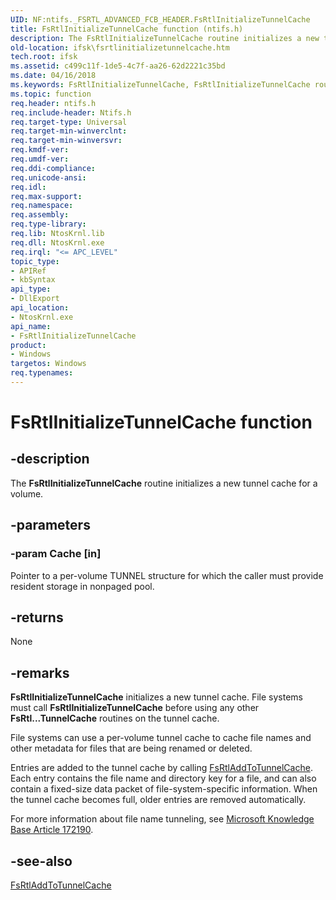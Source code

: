 ```yaml
---
UID: NF:ntifs._FSRTL_ADVANCED_FCB_HEADER.FsRtlInitializeTunnelCache
title: FsRtlInitializeTunnelCache function (ntifs.h)
description: The FsRtlInitializeTunnelCache routine initializes a new tunnel cache for a volume.
old-location: ifsk\fsrtlinitializetunnelcache.htm
tech.root: ifsk
ms.assetid: c499c11f-1de5-4c7f-aa26-62d2221c35bd
ms.date: 04/16/2018
ms.keywords: FsRtlInitializeTunnelCache, FsRtlInitializeTunnelCache routine [Installable File System Drivers], fsrtlref_33e2bd32-4b53-4edc-8e61-7a0ffbab327a.xml, ifsk.fsrtlinitializetunnelcache, ntifs/FsRtlInitializeTunnelCache
ms.topic: function
req.header: ntifs.h
req.include-header: Ntifs.h
req.target-type: Universal
req.target-min-winverclnt: 
req.target-min-winversvr: 
req.kmdf-ver: 
req.umdf-ver: 
req.ddi-compliance: 
req.unicode-ansi: 
req.idl: 
req.max-support: 
req.namespace: 
req.assembly: 
req.type-library: 
req.lib: NtosKrnl.lib
req.dll: NtosKrnl.exe
req.irql: "<= APC_LEVEL"
topic_type:
- APIRef
- kbSyntax
api_type:
- DllExport
api_location:
- NtosKrnl.exe
api_name:
- FsRtlInitializeTunnelCache
product:
- Windows
targetos: Windows
req.typenames: 
---
```


# FsRtlInitializeTunnelCache function


## -description


The <b>FsRtlInitializeTunnelCache</b> routine initializes a new tunnel cache for a volume.


## -parameters




### -param Cache [in]

Pointer to a per-volume TUNNEL structure for which the caller must provide resident storage in nonpaged pool. 


## -returns



None




## -remarks



<b>FsRtlInitializeTunnelCache</b> initializes a new tunnel cache. File systems must call <b>FsRtlInitializeTunnelCache</b> before using any other <b>FsRtl...TunnelCache</b> routines on the tunnel cache.

File systems can use a per-volume tunnel cache to cache file names and other metadata for files that are being renamed or deleted. 

Entries are added to the tunnel cache by calling <a href="https://msdn.microsoft.com/library/windows/hardware/ff545599">FsRtlAddToTunnelCache</a>. Each entry contains the file name and directory key for a file, and can also contain a fixed-size data packet of file-system-specific information. When the tunnel cache becomes full, older entries are removed automatically. 

For more information about file name tunneling, see <a href="https://go.microsoft.com/fwlink/p/?linkid=3100&id=172190">Microsoft Knowledge Base Article 172190</a>.




## -see-also




<a href="https://msdn.microsoft.com/library/windows/hardware/ff545599">FsRtlAddToTunnelCache</a>
 

 

